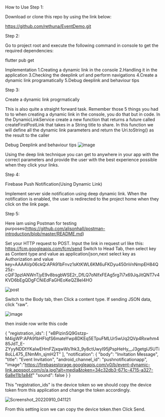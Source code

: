 How to Use
Step 1:

Download or clone this repo by using the link below:

https://github.com/rethuna/EventDemo.git

Step 2:

Go to project root and execute the following command in console to get the required dependencies:

flutter pub get 

Implementation
1.Creating a dynamic link in the console
2.Handling it in the application
3.Checking the deeplink url and perform navigations
4.Create a dynamic link programatically
5.Debug deeplink and behaviour tips

Step 3:

Create a dynamic link progrmatically

This is also quite a straight forward task. Remember those 5 things you had to to when creating a dynamic link in the console, you do that but in code. In the DynamicLinkService create a new function that returns a future called createFirstPostLink that takes in a String title to share. In this function we will define all the dynamic link parameters and return the Uri.toString() as the result to the caller

Debug Deeplink and behaviour tips
![image](https://user-images.githubusercontent.com/6903524/189453137-40029e87-2548-43e0-8918-a08260bf00cf.png)

Using the deep link technique you can get to anywhere in your app with the correct parameters and provide the user with the best experience possible when they click your links.

Step 4:

Firebase Push Notification(Using Dynamic Link)

Implement server side notification using deep dynamic link. When the notification is enabled, the user is redirected to the project home when they click on the link page.

Step 5:

Here iam using Postman for testing purposes(https://github.com/alisonhall/postman-introduction/blob/master/README.md)

Set your HTTP request to POST.
Input the link in request url like this: https://fcm.googleapis.com/fcm/send
Switch to Head Tab,
then select key as Content type and value as application/json,next select key as Authorization and value key=AAAAVp06ckQ:APA91bFnvz1sKtKWL6KM6uFKDyu450nVnNmpEH84Q25z-cQiF3pzIANWnTjyE9v8bsgbWSE2r_DfLQ7oNlfxFEAg5rg7i7x69JqJitQNT7v4KVD6bEgQDgFCNiEdFaGHEoKeQZ8eI4HO

![post](https://user-images.githubusercontent.com/6903524/189455744-c263227d-d230-4aee-9bf4-d11534612cc8.PNG)

Switch to the Body tab,
then Click a content type. If sending JSON data, click "raw".

![image](https://user-images.githubusercontent.com/6903524/189454736-3af7f65b-4969-401f-996b-813f6645ca79.png)


then inside row write this code

{
    "registration_ids": [
        "eBPizinSQ9Gstzp-M4igWP:APA91bHFIqfS6mateYwp8DKEq5ETpuFMLUr5wUq2QVp4Rxwhm485JdT_E-ZYyyNDDtYKaIwEHmFZjxqwWs1hk3_9y8ctUwyI95jPspHeHy__J3getglJ5UTi8oLL475_ENmMn_sjmH2T"
    ],
    "notification": {
        "body": "Invitation Message",
        "title": "Event Invitation",
        "android_channel_id": "pushnotificationapp",
        "image":"https://firebasestorage.googleapis.com/v0/b/event-dynamic-link.appspot.com/o/a.jpg?alt=media&token=34c32db3-671c-4715-a327-6a8e11b1a84f"
        "sound": false
    }
}

This "registration_ids" is the device token so we should copy the device token from this application and change the token accordingly.

![Screenshot_20220910_041121](https://user-images.githubusercontent.com/6903524/189455227-4b6046a4-2295-4659-b9ae-b8652230c818.jpg)

From this setting icon we can copy the device token.then Click Send.

